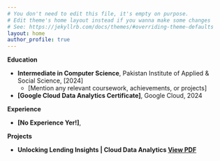 ```yaml
---
# You don't need to edit this file, it's empty on purpose.
# Edit theme's home layout instead if you wanna make some changes
# See: https://jekyllrb.com/docs/themes/#overriding-theme-defaults
layout: home
author_profile: true
---
```



**Education**

* **Intermediate in Computer Science**, Pakistan Institute of Applied & Social Science, [2024]
  * [Mention any relevant coursework, achievements, or projects]
* **[Google Cloud Data Analytics Certificate]**, Google Cloud, 2024
  

**Experience**

* **[No Experience Yer!]**,

**Projects**

* **Unlocking Lending Insights | Cloud Data Analytics [View PDF](assets/TheLookFintech.pdf)**

